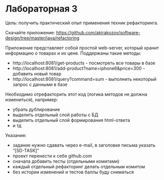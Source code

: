 # Лабораторная 3

Цель: получить практический опыт применения техник рефакторинга.

Скачайте приложение: https://github.com/akirakozov/software-design/tree/master/java/refactoring

Приложение представляет собой простой web-server, который хранит информацию о товарах и
их цене. Поддержаны такие методы:
- http://localhost:8081/get-products - посмотреть все товары в базе
- http://localhost:8081/add-product?name=iphone6&price=300 - добавить новый товар
- http://localhost:8081/query?command=sum - выполнить некоторый запрос с данными в базе

Необходимо отрефакторить этот код (логика методов не должна измениться), например:
- убрать дублирование
- выделить отдельный слой работы с БД
- выделить отдельный слой формирования html-ответа
- и тд

Указание:
- задание нужно сдавать через e-mail, в заголовке письма указать “[SD-TASK]”
- проект перенести к себе github.com
- сначала добавить тесты (отдельными комитами)
- каждый отдельный рефакторинг делать отдельным комитом
- без истории изменений и тестов баллы буду сниматься
